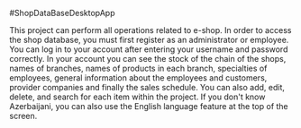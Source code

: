 #ShopDataBaseDesktopApp

This project can perform all operations related to e-shop. In order to access the shop database, you must first register as an administrator or employee. You can log in to your account after entering your username and password correctly. In your account you can see the stock of the chain of the shops, names of branches, names of products in each branch, specialties of employees, general information about the employees and customers, provider companies and finally the sales schedule. You can also add, edit, delete, and search for each item within the project. If you don't know Azerbaijani, you can also use the English language feature at the top of the screen.
